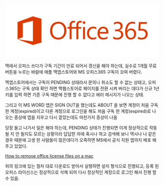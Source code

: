 
![](Ofc365_rgb_Orng166.png)

맥에서 오피스 쓰다가 구독 기간이 만료 되어서 갱신을 해야 하는데, 실수로 1개월 무료 버튼을 누르는 바람에 애플 맥앱스토어와 MS 오피스365 구독이 꼬여 버렸다.

맥앱스토어에서는 구독이 PENDING 상태라서 문의나 취소도 할 수 없는 상태고, 오피스365는 구독 상태 확인 하면 맥웹스토어로 페이지를 전환 시켜 버리는 데다가 신규 1년 키를 입력 하면 기존 구독 때문에 진행 할 수 없다고 에러 메시지가 나오는 상태. 

그리고 이 MS WORD 앱은 SIGN OUT을 했는데도 ABOUT 을 보면 계정이 처음 구독 한 계정(expired)이고 다른 계정으로 로그인을 해도 처음 구독 한 계정(expired)로 나오는 증상에 앱을 지우고 다시 깔았는데도 마찬가지 증상이 나옴

당장 들고 나가서 일은 해야 하는데, PENDING 상태가 진행되면 이게 정상적으로 작동 될 지 안 될지도 모르는 상황이라 답답한 차에 혹시나 하고 검색해 보니 역시나 나 같은 경우 때문에 고생 한 사람들이 많은데다가 오죽하면 MS에서 공식 지원 앱까지 배포 해 주고 있었다.

[How to remove office license files on a mac](https://support.office.com/en-us/article/how-to-remove-office-license-files-on-a-mac-b032c0f6-a431-4dad-83a9-6b727c03b193)

위의 링크에 있는 절차 대로 다운로드 받아서 실행하면 설치 형식으로 진행되고, 등록 된 오피스 라이선스는 정상적으로 삭제 되어 다시 정상적인 계정으로 로그인 해서 진행 할 수 있음. 
